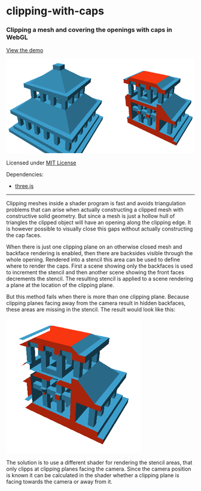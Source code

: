 clipping-with-caps
==================

### Clipping a mesh and covering the openings with caps in WebGL ###

[View the demo](http://daign.github.io/clipping-with-caps/)

![screenshot](./screenshot_01.png)

Licensed under [MIT License](./LICENSE)

Dependencies:
* [three.js](https://github.com/mrdoob/three.js)

---

Clipping meshes inside a shader program is fast and avoids triangulation problems that can arise
when actually constructing a clipped mesh with constructive solid geometry.
But since a mesh is just a hollow hull of triangles the clipped object will have an opening along
the clipping edge.
It is however possible to visually close this gaps without actually constructing the cap faces.

When there is just one clipping plane on an otherwise closed mesh and backface rendering is enabled,
then there are backsides visible through the whole opening.
Rendered into a stencil this area can be used to define where to render the caps.
First a scene showing only the backfaces is used to increment the stencil and then another scene
showing the front faces decrements the stencil.
The resulting stencil is applied to a scene rendering a plane at the location of the clipping plane.

But this method fails when there is more than one clipping plane.
Because clipping planes facing away from the camera result in hidden backfaces, these areas are
missing in the stencil.
The result would look like this:

![screenshot](./screenshot_02.png)

The solution is to use a different shader for rendering the stencil areas, that only clipps at
clipping planes facing the camera.
Since the camera position is known it can be calculated in the shader whether a clipping plane is
facing towards the camera or away from it.


